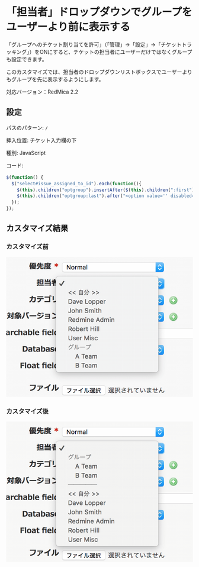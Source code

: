 # 「担当者」ドロップダウンでグループをユーザーより前に表示する

「グループへのチケット割り当てを許可」（「管理」→「設定」→「チケットトラッキング」）をONにすると、チケットの担当者にユーザーだけではなくグループも設定できます。

このカスタマイズでは、担当者のドロップダウンリストボックスでユーザーよりもグループを先に表示するようにします。

対応バージョン：RedMica 2.2

## 設定

パスのパターン: `/`

挿入位置: チケット入力欄の下

種別: JavaScript

コード:

~~~ javascript
$(function() {
  $("select#issue_assigned_to_id").each(function(){
    $(this).children("optgroup").insertAfter($(this).children(":first"));
    $(this).children("optgroup:last").after("<option value='' disabled=true>─────</option>");
  });
});
~~~

## カスタマイズ結果

### カスタマイズ前

![](assigned-to-before@2x.png)

### カスタマイズ後

![](assigned-to-after@2x.png)